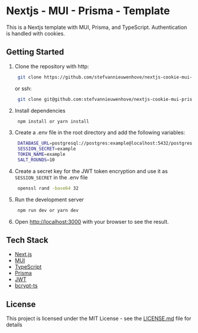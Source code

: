 # Nextjs - MUI - Prisma - Template

This is a Nextjs template with MUI, Prisma, and TypeScript.
Authentication is handled with cookies.

## Getting Started

1. Clone the repository
   with http:
   ```bash
    git clone https://github.com/stefvannieuwenhove/nextjs-cookie-mui-prisma-template.git
   ```
   or ssh:
   ```bash
    git clone git@github.com:stefvannieuwenhove/nextjs-cookie-mui-prisma-template.git
   ```
2. Install dependencies
   ```bash
    npm install or yarn install
   ```
3. Create a .env file in the root directory and add the following variables:
   ```bash
    DATABASE_URL=postgresql://postgres:example@localhost:5432/postgres
    SESSION_SECRET=example
    TOKEN_NAME=example
    SALT_ROUNDS=10
   ```
4. Create a secret key for the JWT token encryption and use it as `SESSION_SECRET` in the .env file
   ```bash
    openssl rand -base64 32
   ```
5. Run the development server
   ```bash
    npm run dev or yarn dev
   ```
6. Open [http://localhost:3000](http://localhost:3000) with your browser to see the result.

## Tech Stack

- [Next.js](https://nextjs.org/)
- [MUI](https://mui.com/)
- [TypeScript](https://www.typescriptlang.org/)
- [Prisma](https://www.prisma.io/)
- [JWT](https://github.com/panva/jose)
- [bcrypt-ts](https://www.npmjs.com/package/bcrypt-ts)

## License

This project is licensed under the MIT License - see the [LICENSE.md](LICENSE.md) file for details
